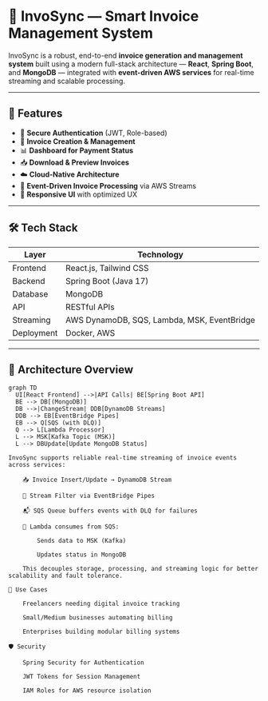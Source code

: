 # 🧾 InvoSync — Smart Invoice Management System

InvoSync is a robust, end-to-end **invoice generation and management system** built using a modern full-stack architecture — **React**, **Spring Boot**, and **MongoDB** — integrated with **event-driven AWS services** for real-time streaming and scalable processing.

---

## 🚀 Features

- 🔐 **Secure Authentication** (JWT, Role-based)
- 🧾 **Invoice Creation & Management**
- 📊 **Dashboard for Payment Status**
- 📥 **Download & Preview Invoices**
- ☁️ **Cloud-Native Architecture**
- 🔁 **Event-Driven Invoice Processing** via AWS Streams
- 📱 **Responsive UI** with optimized UX

---

## 🛠️ Tech Stack

| Layer     | Technology            |
|-----------|------------------------|
| Frontend  | React.js, Tailwind CSS |
| Backend   | Spring Boot (Java 17)  |
| Database  | MongoDB                |
| API       | RESTful APIs           |
| Streaming | AWS DynamoDB, SQS, Lambda, MSK, EventBridge |
| Deployment| Docker, AWS            |

---

## 🧩 Architecture Overview

```mermaid
graph TD
  UI[React Frontend] -->|API Calls| BE[Spring Boot API]
  BE --> DB[(MongoDB)]
  DB -->|ChangeStream| DDB[DynamoDB Streams]
  DDB --> EB[EventBridge Pipes]
  EB --> Q[SQS (with DLQ)]
  Q --> L[Lambda Processor]
  L --> MSK[Kafka Topic (MSK)]
  L --> DBUpdate[Update MongoDB Status]

InvoSync supports reliable real-time streaming of invoice events across services:

    📥 Invoice Insert/Update → DynamoDB Stream

    📡 Stream Filter via EventBridge Pipes

    📬 SQS Queue buffers events with DLQ for failures

    🧠 Lambda consumes from SQS:

        Sends data to MSK (Kafka)

        Updates status in MongoDB

    This decouples storage, processing, and streaming logic for better scalability and fault tolerance.

📌 Use Cases

    Freelancers needing digital invoice tracking

    Small/Medium businesses automating billing

    Enterprises building modular billing systems

🛡️ Security

    Spring Security for Authentication

    JWT Tokens for Session Management

    IAM Roles for AWS resource isolation
